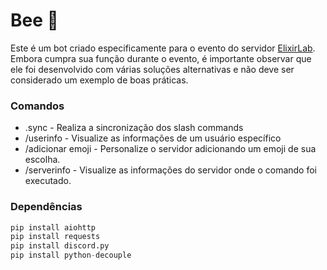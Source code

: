 # Bee 🐝
Este é um bot criado especificamente para o evento do servidor [ElixirLab](https://discord.gg/elixirlab). Embora cumpra sua função durante o evento, é importante observar que ele foi desenvolvido com várias soluções alternativas e não deve ser considerado um exemplo de boas práticas.

### Comandos
 - .sync - Realiza a sincronização dos slash commands
 - /userinfo - Visualize as informações de um usuário específico
 - /adicionar emoji - Personalize o servidor adicionando um emoji de sua escolha.
 - /serverinfo - Visualize as informações do servidor onde o comando foi executado.

### Dependências
```py
pip install aiohttp
pip install requests
pip install discord.py
pip install python-decouple
```
